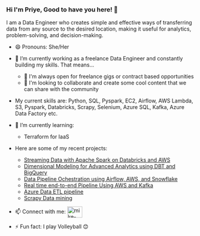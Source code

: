 ### Hi I'm Priye, Good to have you here! 👋

I am a Data Engineer who creates simple and effective ways of transferring data from any source to the desired location, making it useful for analytics, problem-solving, and decision-making.

- 😄 Pronouns: She/Her

- 🔭 I’m currently working as a freelance Data Engineer and constantly building my skills. That means...
    * 👯 I'm always open for freelance gigs or contract based opportunities
    * 💬 I'm looking to collaborate and create some cool content that we can share with the community

- My current skills are:
Python, SQL, Pyspark, EC2, Airflow, AWS Lambda, S3, Pyspark, Databricks, Scrapy, Selenium, Azure SQL, Kafka, Azure Data Factory etc.


- 🌱 I’m currently learning:
    * Terraform for IaaS


- Here are some of my recent projects:
  * <a href="https://github.com/priye-1/Streaming_Data_ETL_with_Apache_Spark_on_Databricks">Streaming Data with Apache Spark on Databricks and AWS</a>
  * <a href="https://github.com/priye-1/OLAP_Dimensional_Modeling_for_Advanced_Analytics/tree/master">Dimensional Modeling for Advanced Analytics using DBT and BigQuery</a>
  * <a href="https://github.com/priye-1/airflow_data_pipeline">Data Pipeline Ochestration using Airflow, AWS, and Snowflake</a>
  * <a href="https://github.com/priye-1/Real_time_End_to_End_Pipeline_using_Kafka">Real time end-to-end Pipeline Using AWS and Kafka</a>
  * <a href="https://github.com/priye-1/Azure_Data_ETL_pipeline">Azure Data ETL pipeline</a>
  * <a href="https://github.com/priye-1/scrapy-data-mining">Scrapy Data mining</a>


- 📫 Connect with me: <a href="https://www.linkedin.com/in/tamunopriye-dagogo-george-191175167/" target="blank"><img align="center" src="https://raw.githubusercontent.com/rahuldkjain/github-profile-readme-generator/master/src/images/icons/Social/linked-in-alt.svg" alt="mike-houngbadji" height="30" width="40" /></a>
- ⚡ Fun fact: I play Volleyball 😊

